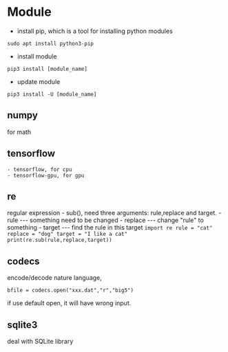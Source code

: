 # Module
- install pip, which is a tool for installing python modules
```
sudo apt install python3-pip   
```
- install module
```
pip3 install [module_name]
```
- update module
```
pip3 install -U [module_name]
```

## numpy
for math 

## tensorflow

	- tensorflow, for cpu
	- tensorflow-gpu, for gpu

## re
regular expression
	- sub(), need three arguments: rule,replace and target.
         - rule    ---  something need to be changed
         - replace ---  change "rule" to something 
         - target  ---  find the rule in this target
		 ```
			import re
			rule = "cat"
			replace = "dog"
			target = "I like a cat"
			print(re.sub(rule,replace,target))
		 ```
        


## codecs
encode/decode nature language, 
```
bfile = codecs.open("xxx.dat","r","big5")
```
if use default open, it will have wrong input.

## sqlite3
deal with SQLite library
